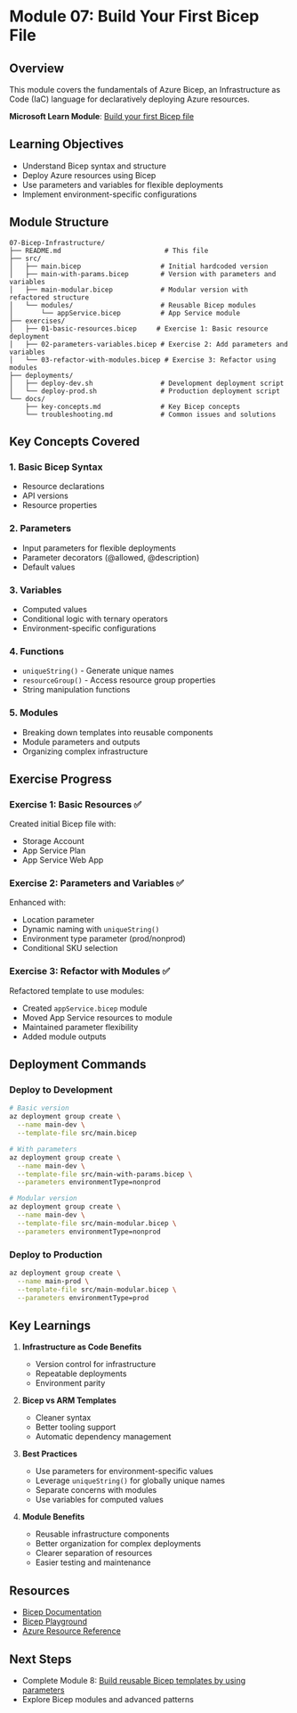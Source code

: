 # Module 07: Build Your First Bicep File

## Overview
This module covers the fundamentals of Azure Bicep, an Infrastructure as Code (IaC) language for declaratively deploying Azure resources.

**Microsoft Learn Module**: [Build your first Bicep file](https://learn.microsoft.com/en-us/training/modules/build-first-bicep-file/)

## Learning Objectives
- Understand Bicep syntax and structure
- Deploy Azure resources using Bicep
- Use parameters and variables for flexible deployments
- Implement environment-specific configurations

## Module Structure

```
07-Bicep-Infrastructure/
├── README.md                          # This file
├── src/
│   ├── main.bicep                    # Initial hardcoded version
│   ├── main-with-params.bicep        # Version with parameters and variables
│   ├── main-modular.bicep            # Modular version with refactored structure
│   └── modules/                      # Reusable Bicep modules
│       └── appService.bicep          # App Service module
├── exercises/
│   ├── 01-basic-resources.bicep     # Exercise 1: Basic resource deployment
│   ├── 02-parameters-variables.bicep # Exercise 2: Add parameters and variables
│   └── 03-refactor-with-modules.bicep # Exercise 3: Refactor using modules
├── deployments/
│   ├── deploy-dev.sh                 # Development deployment script
│   └── deploy-prod.sh                # Production deployment script
└── docs/
    ├── key-concepts.md               # Key Bicep concepts
    └── troubleshooting.md            # Common issues and solutions
```

## Key Concepts Covered

### 1. Basic Bicep Syntax
- Resource declarations
- API versions
- Resource properties

### 2. Parameters
- Input parameters for flexible deployments
- Parameter decorators (@allowed, @description)
- Default values

### 3. Variables
- Computed values
- Conditional logic with ternary operators
- Environment-specific configurations

### 4. Functions
- `uniqueString()` - Generate unique names
- `resourceGroup()` - Access resource group properties
- String manipulation functions

### 5. Modules
- Breaking down templates into reusable components
- Module parameters and outputs
- Organizing complex infrastructure

## Exercise Progress

### Exercise 1: Basic Resources ✅
Created initial Bicep file with:
- Storage Account
- App Service Plan
- App Service Web App

### Exercise 2: Parameters and Variables ✅
Enhanced with:
- Location parameter
- Dynamic naming with `uniqueString()`
- Environment type parameter (prod/nonprod)
- Conditional SKU selection

### Exercise 3: Refactor with Modules ✅
Refactored template to use modules:
- Created `appService.bicep` module
- Moved App Service resources to module
- Maintained parameter flexibility
- Added module outputs

## Deployment Commands

### Deploy to Development
```bash
# Basic version
az deployment group create \
  --name main-dev \
  --template-file src/main.bicep

# With parameters
az deployment group create \
  --name main-dev \
  --template-file src/main-with-params.bicep \
  --parameters environmentType=nonprod

# Modular version
az deployment group create \
  --name main-dev \
  --template-file src/main-modular.bicep \
  --parameters environmentType=nonprod
```

### Deploy to Production
```bash
az deployment group create \
  --name main-prod \
  --template-file src/main-modular.bicep \
  --parameters environmentType=prod
```

## Key Learnings

1. **Infrastructure as Code Benefits**
   - Version control for infrastructure
   - Repeatable deployments
   - Environment parity

2. **Bicep vs ARM Templates**
   - Cleaner syntax
   - Better tooling support
   - Automatic dependency management

3. **Best Practices**
   - Use parameters for environment-specific values
   - Leverage `uniqueString()` for globally unique names
   - Separate concerns with modules
   - Use variables for computed values

4. **Module Benefits**
   - Reusable infrastructure components
   - Better organization for complex deployments
   - Clearer separation of resources
   - Easier testing and maintenance

## Resources
- [Bicep Documentation](https://docs.microsoft.com/azure/azure-resource-manager/bicep/)
- [Bicep Playground](https://bicepdemo.z22.web.core.windows.net/)
- [Azure Resource Reference](https://docs.microsoft.com/azure/templates/)

## Next Steps
- Complete Module 8: [Build reusable Bicep templates by using parameters](https://learn.microsoft.com/training/modules/build-reusable-bicep-templates-parameters/)
- Explore Bicep modules and advanced patterns